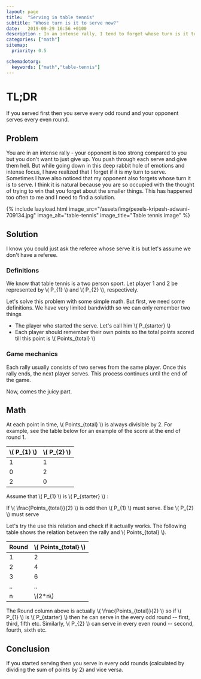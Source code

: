 ```yaml
---
layout: page
title:  "Serving in table tennis"
subtitle: "Whose turn is it to serve now?"
date:   2019-09-29 16:56 +0100
description : In an intense rally, I tend to forget whose turn is it to serve so this is my attempt to find shortcut using math to solve this.
categories: ["math"]
sitemap:
  priority: 0.5

schemadotorg:
  keywords: ["math","table-tennis"]
---
```

<script type="text/javascript" async src='https://cdnjs.cloudflare.com/ajax/libs/mathjax/2.7.2/MathJax.js?config=TeX-MML-AM_CHTML'></script>


# TL;DR
If you served first then you serve every odd round and your opponent serves every even round.

## Problem
You are in an intense rally - your opponent is too strong compared to you but you don't want to just give up. You push through each serve and give them hell. But while going down in this deep rabbit hole of emotions and intense focus, I have realized that I forget if it is my turn to serve. Sometimes I have also noticed that my opponent also forgets whose turn it is to serve. I think it is natural because you are so occupied with the thought of trying to win that you forget about the smaller things. This has happened too often to me and I need to find a solution.

{% include lazyload.html image_src="/assets/img/pexels-kripesh-adwani-709134.jpg" image_alt="table-tennis" image_title="Table tennis image" %}

## Solution
I know you could just ask the referee whose serve it is but let's assume we don't have a referee.

### Definitions

We know that table tennis is a two person sport. Let player 1 and 2 be represented by \\( P_{1} \\) and \\( P_{2} \\), respectively.

Let's solve this problem with some simple math. But first, we need some definitions. We have very limited bandwidth so we can only remember two things

 * The player who started the serve. Let's call him \\( P_{starter} \\)
 * Each player should remember their own points so the total points scored till this point is \\( Points_{total} \\)

### Game mechanics

Each rally usually consists of two serves from the same player. Once this rally ends, the next player serves. This process continues until the end of the game.

Now, comes the juicy part.

## Math
At each point in time, \\( Points_{total} \\) is always divisible by 2. For example, see the table below for an example of the score at the end of round 1.

| \\( P_{1} \\) 	| \\( P_{2} \\)  	|
|-----------------|---------------	|
|1|1|
|0|2|
|2|0|

Assume that \\( P_{1} \\) is \\( P_{starter} \\) :

  If \\( \frac{Points_{total}}{2} \\) is odd then \\( P_{1} \\) must serve.
  Else \\( P_{2} \\) must serve

Let's try the use this relation and check if it actually works. The following table shows the relation between the rally and \\( Points_{total} \\).

|Round| \\( Points_{total} \\)|
|-----|-----------------------|
|1|2|
|2|4|
|3|6|
|..|..|
|n|\\(2*n\\)|

The Round column above is actually \\( \frac{Points_{total}}{2} \\) so if \\( P_{1} \\) is \\( P_{starter} \\)  then he can serve in the every odd round -- first, third, fifth etc. Similarly, \\( P_{2} \\) can serve in every even round -- second, fourth, sixth etc.

## Conclusion

If you started serving then you serve in every odd rounds (calculated by dividing the sum of points by 2) and vice versa.
